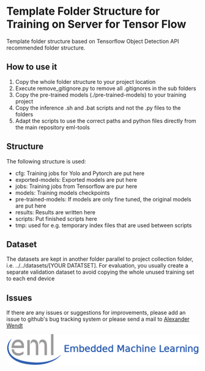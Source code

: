 # Template Folder Structure for Training on Server for Tensor Flow
Template folder structure based on Tensorflow Object Detection API recommended folder structure.

## How to use it
1. Copy the whole folder structure to your project location
2. Execute remove_gitignore.py to remove all .gitignores in the sub folders
3. Copy the pre-trained models (./pre-trained-models) to your training project
4. Copy the inference .sh and .bat scripts and not the .py files to the folders
5. Adapt the scripts to use the correct paths and python files directly from the main repository eml-tools

## Structure
The following structure is used:
- cfg: Training jobs for Yolo and Pytorch are put here
- exported-models: Exported models are put here
- jobs: Training jobs from Tensorflow are pur here
- models: Training models checkpoints
- pre-trained-models: If models are only fine tuned, the original models are put here
- results: Results are written here
- scripts: Put finished scripts here
- tmp: used for e.g. temporary index files that are used between scripts

## Dataset
The datasets are kept in another folder parallel to project collection folder, i.e. ../../datasets/[YOUR DATATSET]. For evaluation, 
you usually create a separate validation dataset to avoid copying the whole unused training set to each end device

## Issues
If there are any issues or suggestions for improvements, please add an issue to github's bug tracking system or please send a mail 
to [Alexander Wendt](mailto:alexander.wendt@tuwien.ac.at)

<div align="center">
  <img src="../../_img/eml_logo_and_text.png", width="500">
</div>
